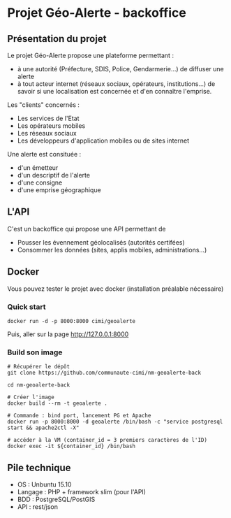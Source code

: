# Projet Géo-Alerte - backoffice

## Présentation du projet

Le projet Géo-Alerte propose une plateforme permettant :
- à une autorité (Préfecture, SDIS, Police, Gendarmerie...) de diffuser une alerte
- à tout acteur internet (réseaux sociaux, opérateurs, institutions...) de savoir si une localisation est concernée et d'en connaître l'emprise.

Les "clients" concernés :
- Les services de l'Etat
- Les opérateurs mobiles
- Les réseaux sociaux
- Les développeurs d'application mobiles ou de sites internet

Une alerte est consituée :
- d'un émetteur
- d'un descriptif de l'alerte
- d'une consigne
- d'une emprise géographique


## L'API

C'est un backoffice qui propose une API permettant de
- Pousser les évennement géolocalisés (autorités certifées)
- Consommer les données (sites, applis mobiles, administrations...)

## Docker

Vous pouvez tester le projet avec docker (installation préalable nécessaire)

### Quick start

```shell
docker run -d -p 8000:8000 cimi/geoalerte
```

Puis, aller sur la page http://127.0.0.1:8000

### Build son image

```shell
# Récupérer le dépôt
git clone https://github.com/communaute-cimi/nm-geoalerte-back

cd nm-geoalerte-back

# Créer l'image
docker build --rm -t geoalerte .

# Commande : bind port, lancement PG et Apache
docker run -p 8000:8000 -d geoalerte /bin/bash -c "service postgresql start && apache2ctl -X"

# accéder à la VM (container_id = 3 premiers caractères de l'ID)
docker exec -it ${container_id} /bin/bash
```

## Pile technique

- OS : Unbuntu 15.10
- Langage : PHP + framework slim (pour l'API)
- BDD : PostgreSQL/PostGIS
- API : rest/json
